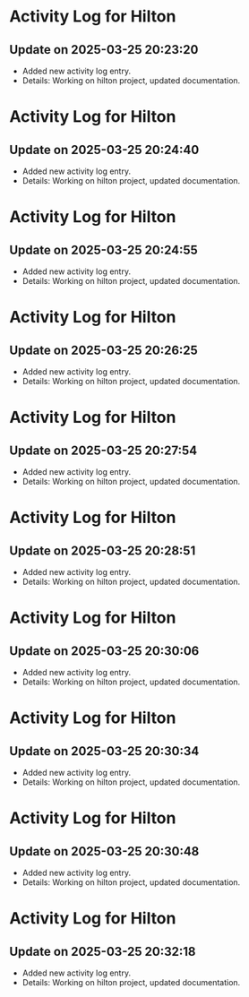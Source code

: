 # Activity Log for Hilton

## Update on 2025-03-25 20:23:20
- Added new activity log entry.
- Details: Working on hilton project, updated documentation.

# Activity Log for Hilton

## Update on 2025-03-25 20:24:40
- Added new activity log entry.
- Details: Working on hilton project, updated documentation.

# Activity Log for Hilton

## Update on 2025-03-25 20:24:55
- Added new activity log entry.
- Details: Working on hilton project, updated documentation.

# Activity Log for Hilton

## Update on 2025-03-25 20:26:25
- Added new activity log entry.
- Details: Working on hilton project, updated documentation.

# Activity Log for Hilton

## Update on 2025-03-25 20:27:54
- Added new activity log entry.
- Details: Working on hilton project, updated documentation.

# Activity Log for Hilton

## Update on 2025-03-25 20:28:51
- Added new activity log entry.
- Details: Working on hilton project, updated documentation.

# Activity Log for Hilton

## Update on 2025-03-25 20:30:06
- Added new activity log entry.
- Details: Working on hilton project, updated documentation.

# Activity Log for Hilton

## Update on 2025-03-25 20:30:34
- Added new activity log entry.
- Details: Working on hilton project, updated documentation.

# Activity Log for Hilton

## Update on 2025-03-25 20:30:48
- Added new activity log entry.
- Details: Working on hilton project, updated documentation.

# Activity Log for Hilton

## Update on 2025-03-25 20:32:18
- Added new activity log entry.
- Details: Working on hilton project, updated documentation.

